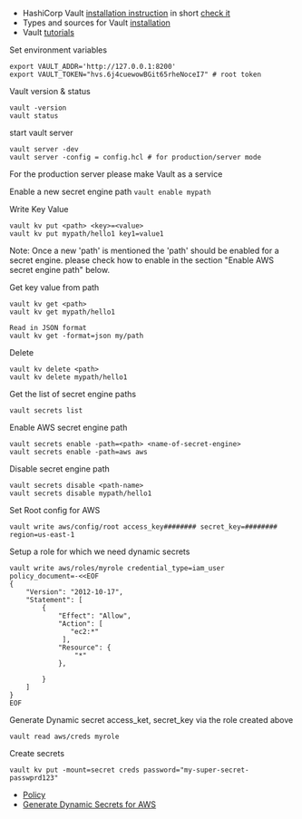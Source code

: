 

- HashiCorp Vault [installation instruction](https://developer.hashicorp.com/vault/tutorials/getting-started/getting-started-install) in short [check it](https://github.com/e2eSolutionArchitect/scripts/blob/main/hashicorp-vault/install-vault.md)
- Types and sources for Vault [installation](https://developer.hashicorp.com/vault/docs/install)
- Vault [tutorials](https://developer.hashicorp.com/vault/tutorials)



Set environment variables
```
export VAULT_ADDR='http://127.0.0.1:8200'
export VAULT_TOKEN="hvs.6j4cuewowBGit65rheNoceI7" # root token
```
Vault version & status

```
vault -version
vault status
```

start vault server
```
vault server -dev
vault server -config = config.hcl # for production/server mode 
```
For the production server please make Vault as a service

Enable a new secret engine path
``
vault enable mypath
``

Write Key Value
```
vault kv put <path> <key>=<value>
vault kv put mypath/hello1 key1=value1
```

Note: Once a new 'path' is mentioned the 'path' should be enabled for a secret engine. please check how to enable in the section "Enable AWS secret engine path" below. 

Get key value from path
```
vault kv get <path>
vault kv get mypath/hello1

Read in JSON format
vault kv get -format=json my/path
```

Delete
```
vault kv delete <path>
vault kv delete mypath/hello1
```

Get the list of secret engine paths
```
vault secrets list
```

Enable AWS secret engine path
```
vault secrets enable -path=<path> <name-of-secret-engine>
vault secrets enable -path=aws aws
```

Disable secret engine path
```
vault secrets disable <path-name>
vault secrets disable mypath/hello1
```

Set Root config for AWS
```
vault write aws/config/root access_key######## secret_key=######## region=us-east-1
```

Setup a role for which we need dynamic secrets
```
vault write aws/roles/myrole credential_type=iam_user policy_document=-<<EOF
{
    "Version": "2012-10-17",
    "Statement": [
        {
            "Effect": "Allow",
            "Action": [
               "ec2:*"
             ],
            "Resource": {
                "*"
            },
           
        }
    ]
}
EOF
```

Generate Dynamic secret access_ket, secret_key via the role created above
```
vault read aws/creds myrole
```


Create secrets
```
vault kv put -mount=secret creds password="my-super-secret-passwprd123"
```

- [Policy](https://github.com/e2eSolutionArchitect/scripts/blob/main/hashicorp-vault/vault-policy.md)
- [Generate Dynamic Secrets for AWS](https://github.com/e2eSolutionArchitect/scripts/blob/main/hashicorp-vault/generating-dynamic-secrets-for-aws.md)
